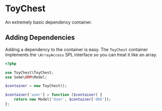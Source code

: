 # ToyChest

An extremely basic dependency container.

## Adding Dependencies

Adding a dependency to the container is easy. The `ToyChest` container
implements the `\ArrayAccess` SPL interface so you can treat it like an array.

```php
<?php

use ToyChest\ToyChest;
use Some\ORM\Model;

$container = new ToyChest();

$container['user'] = function ($container) {
    return new Model('User', $container['dbh']);
};
```
